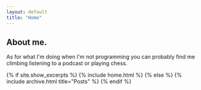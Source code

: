 ```yaml
---
layout: default
title: "Home"
---
```


## About me.
As for what I'm doing when I'm not programming you can probably find me climbing listening to a podcast or playing chess.

{% if site.show_excerpts %}
  {% include home.html %}
{% else %}
  {% include archive.html title="Posts" %}
{% endif %}
